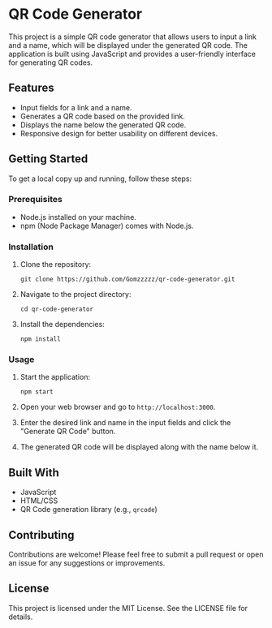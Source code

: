 # QR Code Generator

This project is a simple QR code generator that allows users to input a link and a name, which will be displayed under the generated QR code. The application is built using JavaScript and provides a user-friendly interface for generating QR codes.

## Features

- Input fields for a link and a name.
- Generates a QR code based on the provided link.
- Displays the name below the generated QR code.
- Responsive design for better usability on different devices.

## Getting Started

To get a local copy up and running, follow these steps:

### Prerequisites

- Node.js installed on your machine.
- npm (Node Package Manager) comes with Node.js.

### Installation

1. Clone the repository:
   ```
   git clone https://github.com/Gomzzzzz/qr-code-generator.git
   ```

2. Navigate to the project directory:
   ```
   cd qr-code-generator
   ```

3. Install the dependencies:
   ```
   npm install
   ```

### Usage

1. Start the application:
   ```
   npm start
   ```

2. Open your web browser and go to `http://localhost:3000`.

3. Enter the desired link and name in the input fields and click the "Generate QR Code" button.

4. The generated QR code will be displayed along with the name below it.

## Built With

- JavaScript
- HTML/CSS
- QR Code generation library (e.g., `qrcode`)

## Contributing

Contributions are welcome! Please feel free to submit a pull request or open an issue for any suggestions or improvements.

## License

This project is licensed under the MIT License. See the LICENSE file for details.